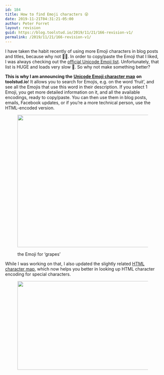 ```yaml
---
id: 184
title: How to find Emoji characters 😜
date: 2019-11-21T04:31:21-05:00
author: Peter Forret
layout: revision
guid: https://blog.toolstud.io/2019/11/21/166-revision-v1/
permalink: /2019/11/21/166-revision-v1/
---
```

 

I have taken the habit recently of using more Emoji characters in blog posts and titles, because why not 🤷‍♀️. In order to copy/paste the Emoji that I liked, I was always checking out the [official Unicode Emoji list](https://www.unicode.org/emoji/charts/emoji-list.html). Unfortunately, that list is HUGE and loads very slow 🐌. So why not make something better?

**This is why I am announcing the** [**Unicode Emoji character map**](https://toolstud.io/web/emoji.php) **on toolstud.io**! It allows you to search for Emojis, e.g. on the word &#8216;fruit&#8217;, and see all the Emojis that use this word in their description. If you select 1 Emoji, you get more detailed information on it, and all the available encodings, ready to copy/paste. You can then use them in blog posts, emails, Facebook updates, or if you&#8217;re a more technical person, use the HTML-encoded version.<figure class="wp-block-image size-medium">

<img loading="lazy" width="500" height="430" src="https://blog.toolstud.io/wp-content/uploads/2019/11/emoji-fruit-500x430.png" alt="" class="wp-image-167" srcset="https://blog.toolstud.io/wp-content/uploads/2019/11/emoji-fruit-500x430.png 500w, https://blog.toolstud.io/wp-content/uploads/2019/11/emoji-fruit-768x661.png 768w, https://blog.toolstud.io/wp-content/uploads/2019/11/emoji-fruit-1024x881.png 1024w, https://blog.toolstud.io/wp-content/uploads/2019/11/emoji-fruit.png 1330w" sizes="(max-width: 500px) 100vw, 500px" /> <figcaption>the Emoji for &#8216;grapes&#8217;</figcaption></figure> 

While I was working on that, I also updated the slightly related [HTML character map](https://toolstud.io/web/charmap.php), which now helps you better in looking up HTML character encoding for special characters.<figure class="wp-block-image size-medium">

<img loading="lazy" width="500" height="288" src="https://blog.toolstud.io/wp-content/uploads/2019/11/html-tilde-500x288.png" alt="" class="wp-image-168" srcset="https://blog.toolstud.io/wp-content/uploads/2019/11/html-tilde-500x288.png 500w, https://blog.toolstud.io/wp-content/uploads/2019/11/html-tilde-768x442.png 768w, https://blog.toolstud.io/wp-content/uploads/2019/11/html-tilde-1024x589.png 1024w, https://blog.toolstud.io/wp-content/uploads/2019/11/html-tilde.png 1206w" sizes="(max-width: 500px) 100vw, 500px" /> </figure>